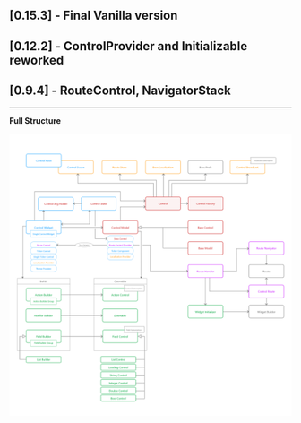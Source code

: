 ## [0.15.3] - Final Vanilla version
## [0.12.2] - ControlProvider and Initializable reworked
## [0.9.4] - RouteControl, NavigatorStack

---

**Full Structure**

![Structure](https://raw.githubusercontent.com/RomanBase/flutter_control/master/doc/structure.png)